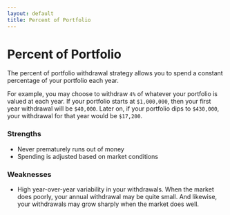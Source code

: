 ```yaml
---
layout: default
title: Percent of Portfolio
---
```


# Percent of Portfolio

The percent of portfolio withdrawal strategy allows you to spend a constant
percentage of your portfolio each year.

For example, you may choose to withdraw `4%` of whatever your portfolio is
valued at each year. If your portfolio starts at `$1,000,000`, then your first
year withdrawal will be `$40,000`. Later on, if your portfolio dips to
`$430,000`, your withdrawal for that year would be `$17,200`.

### Strengths

- Never prematurely runs out of money
- Spending is adjusted based on market conditions

### Weaknesses

- High year-over-year variability in your withdrawals. When the market does
  poorly, your annual withdrawal may be quite small. And likewise, your
  withdrawals may grow sharply when the market does well.
